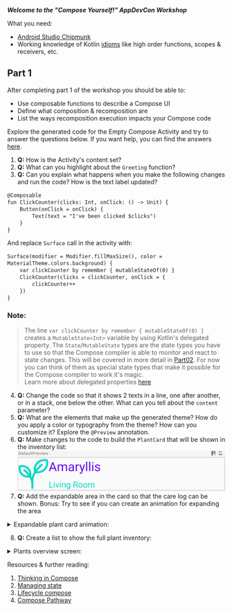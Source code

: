 ***Welcome to the "Compose Yourself!" AppDevCon Workshop***

What you need:

- [Android Studio Chipmunk](https://developer.android.com/studio/)
- Working knowledge of Kotlin [idioms](https://developer.android.com/jetpack/compose/kotlin) like
  high order functions, scopes & receivers, etc.

## Part 1

After completing part 1 of the workshop you should be able to:

- Use composable functions to describe a Compose UI
- Define what composition & recomposition are
- List the ways recomposition execution impacts your Compose code

Explore the generated code for the Empty Compose Activity and try to answer the questions below. If
you want help, you can find the answers [here](ANSWERS.md).

1. **Q:** How is the Activity's content set?
2. **Q:** What can you highlight about the `Greeting` function?
3. **Q:** Can you explain what happens when you make the following changes and run the code? How is
   the text label updated?

```
@Composable
fun ClickCounter(clicks: Int, onClick: () -> Unit) {
    Button(onClick = onClick) {
        Text(text = "I've been clicked $clicks")
    }
}
```

And replace `Surface` call in the activity with:

```
Surface(modifier = Modifier.fillMaxSize(), color = MaterialTheme.colors.background) {
    var clickCounter by remember { mutableStateOf(0) }
    ClickCounter(clicks = clickCounter, onClick = {
        clickCounter++
    })
}
```

### Note:

> The line `var clickCounter by remember { mutableStateOf(0) }` creates a `MutableState<Int>` variable
> by using Kotlin's delegated property. The `State`/`MutableState` types are the state types you have
> to use so that the Compose compiler is able to monitor and react to state changes. This will be
> covered in more detail in [Part02](../Part02/README.md). For now you can think of them as special
> state types that make it possible for the Compose compiler to work it's magic. <br />
> Learn more about delegated
> properties [here](https://developer.android.com/jetpack/compose/kotlin#delegated)

4. **Q:** Change the code so that it shows 2 texts in a line, one after another, or in a stack, one
   below the other. What can you tell about the `content` parameter?
5. **Q:** What are the elements that make up the generated theme? How do you apply a color or
   typography from the theme? How can you customize it? Explore the `@Preview` annotation.
6. **Q:** Make changes to the code to build the `PlantCard` that will be shown in the inventory
   list: <br />![layout](media/plantcard_01.png)<br />
7. **Q:** Add the expandable area in the card so that the care log can be shown. Bonus: Try to see
   if you can create an animation for expanding the area<br />

<details>
  <summary>Expandable plant card animation:</summary>

![layout](media/plantcard_02.gif)<br />
</details>

8. **Q:** Create a list to show the full plant inventory:<br />

<details>
  <summary>Plants overview screen:</summary>

![layout](media/plantcard_03.gif) <br />
</details>


Resources & further reading:

1. [Thinking in Compose](https://developer.android.com/jetpack/compose/mental-model)
2. [Managing state](https://developer.android.com/jetpack/compose/state)
3. [Lifecycle compose](https://developer.android.com/jetpack/compose/lifecycle)
4. [Compose Pathway](https://developer.android.com/courses/pathways/compose)